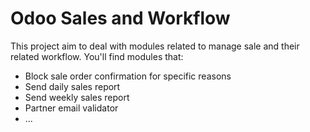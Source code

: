 Odoo Sales and Workflow
=======================

This project aim to deal with modules related to manage sale and their related workflow. You'll find modules that:

 - Block sale order confirmation for specific reasons
 - Send daily sales report
 - Send weekly sales report
 - Partner email validator
 - ...

